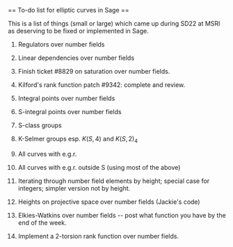 == To-do list for elliptic curves in Sage ==

This is a list of things (small or large) which came up during SD22 at MSRI as deserving to be fixed or implemented in Sage.


   1.  Regulators over number fields

   2.  Linear dependencies over number fields

   3.  Finish ticket #8829 on saturation over number fields.

   4.  Kilford's rank function patch #9342:  complete and review.

   5.  Integral points over number fields

   6.  S-integral points over number fields

   7.  S-class groups 

   8.  K-Selmer groups esp.  $K(S,4)$ and $K(S,2)_4$

   9.  All curves with e.g.r.

   10.  All curves with e.g.r. outside S (using most of the above)

   11.  Iterating through number field elements by height;   special case for integers;   simpler version not by height.

   12.  Heights on projective space over number fields (Jackie's code)

   13.  Elkies-Watkins over number fields -- post what function you have by the end of the week.

   14.  Implement a 2-torsion rank function over number fields. 
